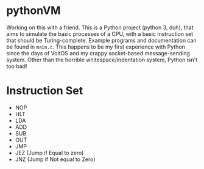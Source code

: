 # pythonVM
Working on this with a friend.
This is a Python project (python 3, duh), that aims to simulate the basic processes of a CPU, with a basic instruction set that should be Turing-complete.
Example programs and documentation can be found in `main.c`.
This happens to be my first experience with Python since the days of VoltOS and my crappy socket-based message-sending system.
Other than the horrible whitespace/indentation system, Python isn't too bad!

# Instruction Set
- NOP
- HLT
- LDA
- ADD
- SUB
- OUT
- JMP
- JEZ (Jump if Equal to zero)
- JNZ (Jump if Not equal to Zero)
